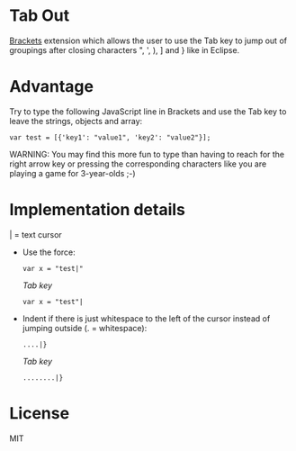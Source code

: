 # Tab Out
[Brackets](http://brackets.io) extension which allows the user to use the Tab key to jump out of groupings after closing characters ", ', ), ] and } like in Eclipse.

# Advantage
Try to type the following JavaScript line in Brackets and use the Tab key to leave the strings, objects and array:

`var test = [{'key1': "value1", 'key2': "value2"}];`

WARNING: You may find this more fun to type than having to reach for the right arrow key or pressing the corresponding characters like you are playing a game for 3-year-olds ;-)

# Implementation details
| = text cursor

* Use the force:
  
  `var x = "test|"`
  
  *Tab key*
  
  `var x = "test"|`


* Indent if there is just whitespace to the left of the cursor instead of jumping outside (. = whitespace):

  `....|}`
  
  *Tab key*
  
  `........|}`

# License
MIT